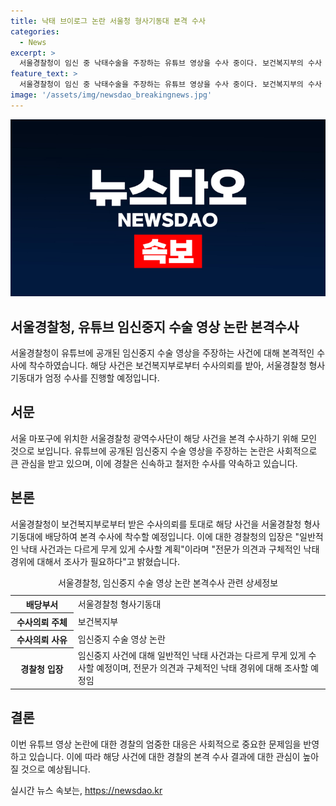 ```yaml
---
title: 낙태 브이로그 논란 서울청 형사기동대 본격 수사
categories:
  - News
excerpt: >
  서울경찰청이 임신 중 낙태수술을 주장하는 유튜브 영상을 수사 중이다. 보건복지부의 수사 의뢰를 받아 경찰은 엄정 수사에 나섰으며, 해당 사건을 형사기동대에 배당했다고 밝혔다. 이에 대해 서울경찰청장은 전문가 의견과 구체적인 낙태 경위에 대해서 조사가 필요하다고 말했다. 유튜브 영상은 지난달 27일에 올라왔고, 보건복지부는 살인 혐의로 경찰에 수사의뢰한 상황이다.
feature_text: >
  서울경찰청이 임신 중 낙태수술을 주장하는 유튜브 영상을 수사 중이다. 보건복지부의 수사 의뢰를 받아 경찰은 엄정 수사에 나섰으며, 해당 사건을 형사기동대에 배당했다고 밝혔다. 이에 대해 서울경찰청장은 전문가 의견과 구체적인 낙태 경위에 대해서 조사가 필요하다고 말했다. 유튜브 영상은 지난달 27일에 올라왔고, 보건복지부는 살인 혐의로 경찰에 수사의뢰한 상황이다.
image: '/assets/img/newsdao_breakingnews.jpg'
---
```


<p><img src="/assets/img/newsdao_breakingnews.jpg" alt="pcversion 속보" /></p>

<h2>서울경찰청, 유튜브 임신중지 수술 영상 논란 본격수사</h2>

<p data-ke-size="size16">서울경찰청이 유튜브에 공개된 임신중지 수술 영상을 주장하는 사건에 대해 본격적인 수사에 착수하였습니다. 해당 사건은 보건복지부로부터 수사의뢰를 받아, 서울경찰청 형사기동대가 엄정 수사를 진행할 예정입니다.</p>

<h2 data-ke-size="size26">서문</h2>

<p data-ke-size="size16">서울 마포구에 위치한 서울경찰청 광역수사단이 해당 사건을 본격 수사하기 위해 모인 것으로 보입니다. 유튜브에 공개된 임신중지 수술 영상을 주장하는 논란은 사회적으로 큰 관심을 받고 있으며, 이에 경찰은 신속하고 철저한 수사를 약속하고 있습니다.</p>

<h2 data-ke-size="size26">본론</h2>

<p data-ke-size="size16">서울경찰청이 보건복지부로부터 받은 수사의뢰를 토대로 해당 사건을 서울경찰청 형사기동대에 배당하여 본격 수사에 착수할 예정입니다. 이에 대한 경찰청의 입장은 "일반적인 낙태 사건과는 다르게 무게 있게 수사할 계획"이라며 "전문가 의견과 구체적인 낙태 경위에 대해서 조사가 필요하다"고 밝혔습니다.</p>

<table>
  <caption>서울경찰청, 임신중지 수술 영상 논란 본격수사 관련 상세정보</caption>
  <colgroup>
    <col style="width: 20%;">
    <col style="width: 80%;">
  </colgroup>
  <tr>
    <th>배당부서</th>
    <td>서울경찰청 형사기동대</td>
  </tr>
  <tr>
    <th>수사의뢰 주체</th>
    <td>보건복지부</td>
  </tr>
  <tr>
    <th>수사의뢰 사유</th>
    <td>임신중지 수술 영상 논란</td>
  </tr>
  <tr>
    <th>경찰청 입장</th>
    <td>임신중지 사건에 대해 일반적인 낙태 사건과는 다르게 무게 있게 수사할 예정이며, 전문가 의견과 구체적인 낙태 경위에 대해 조사할 예정임</td>
  </tr>
</table>

<h2 data-ke-size="size26">결론</h2>

<p data-ke-size="size16">이번 유튜브 영상 논란에 대한 경찰의 엄중한 대응은 사회적으로 중요한 문제임을 반영하고 있습니다. 이에 따라 해당 사건에 대한 경찰의 본격 수사 결과에 대한 관심이 높아질 것으로 예상됩니다.</p>
실시간 뉴스 속보는, <a href="https://newsdao.kr" rel="dofollow">https://newsdao.kr</a>


